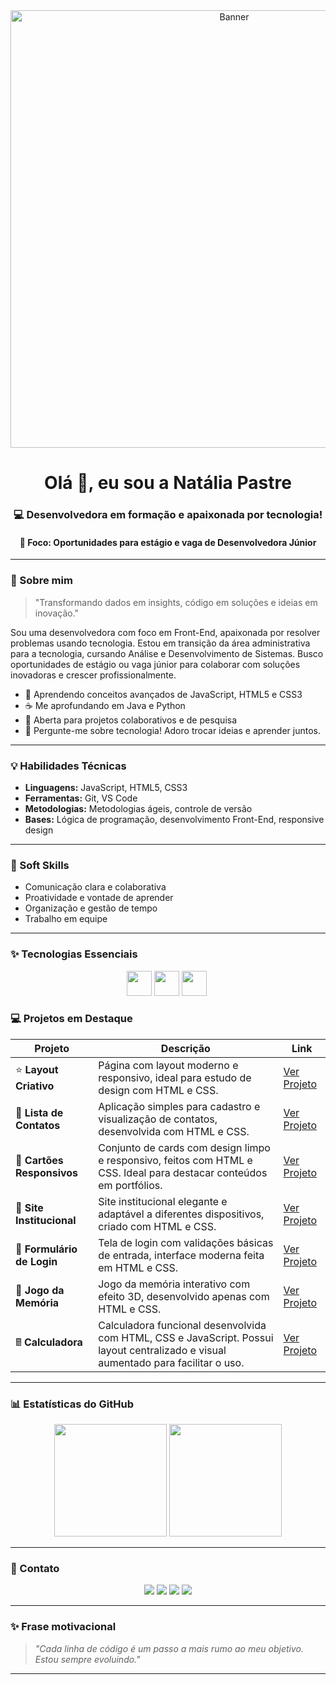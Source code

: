 <div align="center">
  <img src='https://i.postimg.cc/1RWRN5z2/Chat-GPT-Image-14-de-jun-de-2025-19-27-44.png' border='0' alt='Banner' width="700" />
</div>

<h1 align="center">Olá 👋, eu sou a Natália Pastre</h1>
<h3 align="center">💻 Desenvolvedora em formação e apaixonada por tecnologia!</h3>
<h4 align="center">🎯 Foco: Oportunidades para estágio e vaga de Desenvolvedora Júnior</h4>

---

### 🚀 Sobre mim

> "Transformando dados em insights, código em soluções e ideias em inovação."

Sou uma desenvolvedora com foco em Front-End, apaixonada por resolver problemas usando tecnologia. Estou em transição da área administrativa para a tecnologia, cursando Análise e Desenvolvimento de Sistemas. Busco oportunidades de estágio ou vaga júnior para colaborar com soluções inovadoras e crescer profissionalmente.

- 🌟 Aprendendo conceitos avançados de JavaScript, HTML5 e CSS3
- ☕ Me aprofundando em Java e Python
- 👥 Aberta para projetos colaborativos e de pesquisa
- 💬 Pergunte-me sobre tecnologia! Adoro trocar ideias e aprender juntos.

---

### 💡 Habilidades Técnicas

- **Linguagens:** JavaScript, HTML5, CSS3
- **Ferramentas:** Git, VS Code  
- **Metodologias:** Metodologias ágeis, controle de versão  
- **Bases:** Lógica de programação, desenvolvimento Front-End, responsive design

---

### 🤝 Soft Skills

- Comunicação clara e colaborativa  
- Proatividade e vontade de aprender  
- Organização e gestão de tempo  
- Trabalho em equipe  

---

### ✨ Tecnologias Essenciais

<p align="center">
  <img src="https://cdn.jsdelivr.net/gh/devicons/devicon/icons/javascript/javascript-original.svg" width="40" height="40"/>
  <img src="https://cdn.jsdelivr.net/gh/devicons/devicon/icons/html5/html5-original.svg" width="40" height="40"/>
  <img src="https://cdn.jsdelivr.net/gh/devicons/devicon/icons/css3/css3-original.svg" width="40" height="40"/>
  <img

---

### 💻 Projetos em Destaque

| Projeto                    | Descrição                                                                                                                          | Link                                                                             |
| -------------------------- | ---------------------------------------------------------------------------------------------------------------------------------- | -------------------------------------------------------------------------------- |
| ⭐ **Layout Criativo**      | Página com layout moderno e responsivo, ideal para estudo de design com HTML e CSS.                                                | [Ver Projeto](https://natipastre.github.io/Projeto1--LayoutCriativo/)            |
| 💇 **Lista de Contatos**   | Aplicação simples para cadastro e visualização de contatos, desenvolvida com HTML e CSS.                                           | [Ver Projeto](https://natipastre.github.io/Projeto-2---Lista-de-Contatos/)       |
| 🧹 **Cartões Responsivos** | Conjunto de cards com design limpo e responsivo, feitos com HTML e CSS. Ideal para destacar conteúdos em portfólios.               | [Ver Projeto](https://natipastre.github.io/Projeto-3-Cards---Layout-Responsivo/) |
| 🏢 **Site Institucional**  | Site institucional elegante e adaptável a diferentes dispositivos, criado com HTML e CSS.                                          | [Ver Projeto](https://natipastre.github.io/Projeto-4---Front-End-Aprenser/)      |
| 🔐 **Formulário de Login** | Tela de login com validações básicas de entrada, interface moderna feita em HTML e CSS.                                            | [Ver Projeto](https://natipastre.github.io/Login-form/)                          |
| 🧠 **Jogo da Memória**     | Jogo da memória interativo com efeito 3D, desenvolvido apenas com HTML e CSS.                                                      | [Ver Projeto](https://natipastre.github.io/Jogo-da-memoria/)                     |
| 🖩 **Calculadora**         | Calculadora funcional desenvolvida com HTML, CSS e JavaScript. Possui layout centralizado e visual aumentado para facilitar o uso. | [Ver Projeto](https://natipastre.github.io/Calculadora---js-/)                   |




---

### 📊 Estatísticas do GitHub

<p align="center">
  <img height="180em" src="https://github-readme-stats.vercel.app/api?username=natipastre&show_icons=true&theme=radical"/>
  <img height="180em" src="https://github-readme-stats.vercel.app/api/top-langs/?username=natipastre&layout=compact&langs_count=7&theme=radical"/>
</p>

---

### 💌 Contato

<p align="center">
  <a href="https://www.linkedin.com/in/natalia-pastre/" target="_blank"><img src="https://img.shields.io/badge/LinkedIn-0077B5?style=for-the-badge&logo=linkedin&logoColor=white"/></a>
  <a href="mailto:natalia.pastre@yahoo.com.br"><img src="https://img.shields.io/badge/Email-D14836?style=for-the-badge&logo=gmail&logoColor=white"/></a>
  <a href="https://stackoverflow.com/users/" target="_blank"><img src="https://img.shields.io/badge/Stackoverflow-F48024?style=for-the-badge&logo=stackoverflow&logoColor=white"/></a>
  <a href="https://www.kaggle.com/" target="_blank"><img src="https://img.shields.io/badge/Kaggle-20BEFF?style=for-the-badge&logo=kaggle&logoColor=white"/></a>
</p>

---

### ✨ Frase motivacional

> _"Cada linha de código é um passo a mais rumo ao meu objetivo. Estou sempre evoluindo."_

---
